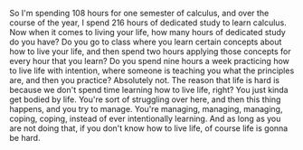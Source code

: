  So I'm spending 108 hours for one semester of calculus, and over the course of the year, I spend 216 hours of dedicated study to learn calculus. Now when it comes to living your life, how many hours of dedicated study do you have? Do you go to class where you learn certain concepts about how to live your life, and then spend two hours applying those concepts for every hour that you learn? Do you spend nine hours a week practicing how to live life with intention, where someone is teaching you what the principles are, and then you practice? Absolutely not. The reason that life is hard is because we don't spend time learning how to live life, right? You just kinda get bodied by life. You're sort of struggling over here, and then this thing happens, and you try to manage. You're managing, managing, managing, coping, coping, instead of ever intentionally learning. And as long as you are not doing that, if you don't know how to live life, of course life is gonna be hard.
